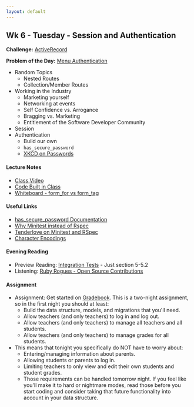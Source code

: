 ```yaml
---
layout: default
---
```


## Wk 6 - Tuesday - Session and Authentication

**Challenge:** [ActiveRecord](https://github.com/masonfmatthews/rails_assignments/blob/master/challenges/rails_active_record.md)

**Problem of the Day:** [Menu Authentication](https://github.com/masonfmatthews/rails_assignments/blob/master/exercises/menu_authentication)

* Random Topics
  * Nested Routes
  * Collection/Member Routes
* Working in the Industry
  * Marketing yourself
  * Networking at events
  * Self Confidence vs. Arrogance
  * Bragging vs. Marketing
  * Entitlement of the Software Developer Community
* Session
* Authentication
  * Build our own
  * `has_secure_password`
  * [XKCD on Passwords](https://xkcd.com/936/)

#### Lecture Notes

* [Class Video](https://youtu.be/qT6TbrN9M4g)
* [Code Built in Class](https://github.com/tiyd-rails-2016-01/menu_example)
* [Whiteboard - form_for vs form_tag](http://tiyd-rails.s3.amazonaws.com/pictures/uploaded_files/000/000/048/original/form_tags.jpg?1444412714)

#### Useful Links

* [has_secure_password Documentation](http://api.rubyonrails.org/classes/ActiveModel/SecurePassword/ClassMethods.html)
* [Why Minitest instead of Rspec](http://brandonhilkert.com/blog/7-reasons-why-im-sticking-with-minitest-and-fixtures-in-rails/)
* [Tenderlove on Minitest and RSpec](http://tenderlovemaking.com/2015/01/23/my-experience-with-minitest-and-rspec.html)
* [Character Encodings](http://www.joelonsoftware.com/articles/Unicode.html)

#### Evening Reading

* Preview Reading: [Integration Tests](http://guides.rubyonrails.org/testing.html#integration-testing) - Just section 5-5.2
* Listening: [Ruby Rogues - Open Source Contributions](https://devchat.tv/ruby-rogues/051-rr-getting-started-with-open-source)

#### Assignment

* Assignment: Get started on [Gradebook](https://github.com/tiyd-rails-2016-01/gradebook).  This is a two-night assignment, so in the first night you should at least:
  * Build the data structure, models, and migrations that you'll need.
  * Allow teachers (and only teachers) to log in and log out.
  * Allow teachers (and only teachers) to manage all teachers and all students.
  * Allow teachers (and only teachers) to manage grades for all students.
* This means that tonight you specifically do NOT have to worry about:
  * Entering/managing information about parents.
  * Allowing students or parents to log in.
  * Limiting teachers to only view and edit their own students and student grades.
  * Those requirements can be handled tomorrow night.  If you feel like you'll make it to hard or nightmare modes, read those before you start coding and consider taking that future functionality into account in your data structure.
<!-- * Feedback: [Gradebook Day 1 Feedback](feedback) -->
